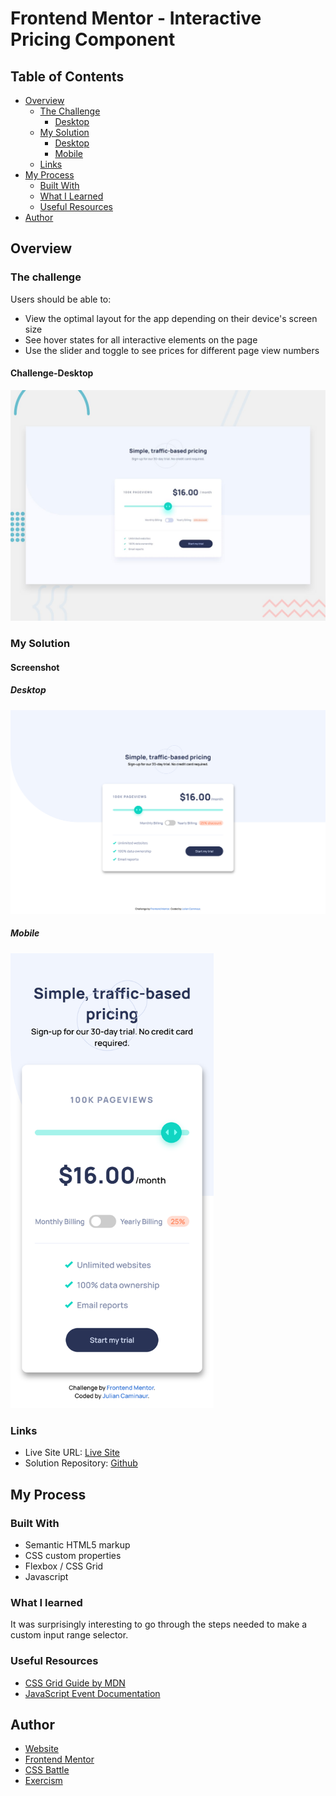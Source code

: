 # Frontend Mentor - Interactive Pricing Component

## Table of Contents

- [Overview](#overview)
  - [The Challenge](#the-challenge)
    - [Desktop](#challenge-desktop)
  - [My Solution](#my-solution)
    - [Desktop](#desktop)
    - [Mobile](#mobile)
  - [Links](#links)
- [My Process](#my-process)
  - [Built With](#built-with)
  - [What I Learned](#what-i-learned)
  - [Useful Resources](#useful-resources)
- [Author](#author)

## Overview

### The challenge

Users should be able to:

- View the optimal layout for the app depending on their device's screen size
- See hover states for all interactive elements on the page
- Use the slider and toggle to see prices for different page view numbers

#### Challenge-Desktop

<img src="./design/desktop-preview.jpg" width="700px" />

### My Solution

#### Screenshot

##### Desktop

<img src="./images/screenshots/Desktop.png" width="700px" />

##### Mobile

<img src="./images/screenshots/Mobile.png" width="325px" />

### Links

- Live Site URL: [Live Site](https://caminaur.github.io/Frontend-Mentor---Interactive-pricing-component/)
- Solution Repository: [Github](https://github.com/Caminaur/Frontend-Mentor---Interactive-pricing-component)

## My Process

### Built With

- Semantic HTML5 markup
- CSS custom properties
- Flexbox / CSS Grid
- Javascript

### What I learned

It was surprisingly interesting to go through the steps needed to make a custom input range selector.

### Useful Resources

- [CSS Grid Guide by MDN](https://developer.mozilla.org/en-US/docs/Web/CSS/CSS_Grid_Layout)
- [JavaScript Event Documentation](https://developer.mozilla.org/en-US/docs/Web/API/Event)

## Author

- [Website](https://julian-caminaur.tech/)
- [Frontend Mentor](https://www.frontendmentor.io/profile/Caminaur)
- [CSS Battle](https://cssbattle.dev/player/caminaur)
- [Exercism](https://exercism.org/profiles/Caminaur)

